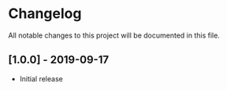 # Changelog
All notable changes to this project will be documented in this file.

<a name="1.0.0"></a>
## [1.0.0] - 2019-09-17

* Initial release
